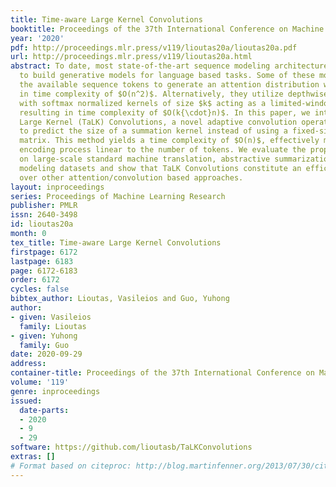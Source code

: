 ```yaml
---
title: Time-aware Large Kernel Convolutions
booktitle: Proceedings of the 37th International Conference on Machine Learning
year: '2020'
pdf: http://proceedings.mlr.press/v119/lioutas20a/lioutas20a.pdf
url: http://proceedings.mlr.press/v119/lioutas20a.html
abstract: To date, most state-of-the-art sequence modeling architectures use attention
  to build generative models for language based tasks. Some of these models use all
  the available sequence tokens to generate an attention distribution which results
  in time complexity of $O(n^2)$. Alternatively, they utilize depthwise convolutions
  with softmax normalized kernels of size $k$ acting as a limited-window self-attention,
  resulting in time complexity of $O(k{\cdot}n)$. In this paper, we introduce Time-aware
  Large Kernel (TaLK) Convolutions, a novel adaptive convolution operation that learns
  to predict the size of a summation kernel instead of using a fixed-sized kernel
  matrix. This method yields a time complexity of $O(n)$, effectively making the sequence
  encoding process linear to the number of tokens. We evaluate the proposed method
  on large-scale standard machine translation, abstractive summarization and language
  modeling datasets and show that TaLK Convolutions constitute an efficient improvement
  over other attention/convolution based approaches.
layout: inproceedings
series: Proceedings of Machine Learning Research
publisher: PMLR
issn: 2640-3498
id: lioutas20a
month: 0
tex_title: Time-aware Large Kernel Convolutions
firstpage: 6172
lastpage: 6183
page: 6172-6183
order: 6172
cycles: false
bibtex_author: Lioutas, Vasileios and Guo, Yuhong
author:
- given: Vasileios
  family: Lioutas
- given: Yuhong
  family: Guo
date: 2020-09-29
address: 
container-title: Proceedings of the 37th International Conference on Machine Learning
volume: '119'
genre: inproceedings
issued:
  date-parts:
  - 2020
  - 9
  - 29
software: https://github.com/lioutasb/TaLKConvolutions
extras: []
# Format based on citeproc: http://blog.martinfenner.org/2013/07/30/citeproc-yaml-for-bibliographies/
---
```

